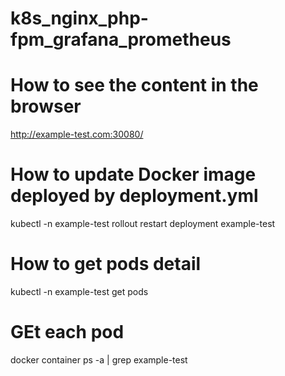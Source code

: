 # k8s_nginx_php-fpm_grafana_prometheus

# How to see the content in the browser
http://example-test.com:30080/

# How to update Docker image deployed by deployment.yml
kubectl -n example-test rollout restart deployment example-test

# How to get pods detail
kubectl -n example-test get pods

# GEt each pod
docker container ps -a | grep example-test
